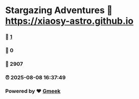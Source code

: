 # Stargazing Adventures :link: https://xiaosy-astro.github.io 
### :page_facing_up: [1](https://xiaosy-astro.github.io/tag.html) 
### :speech_balloon: 0 
### :hibiscus: 2907 
### :alarm_clock: 2025-08-08 16:37:49 
### Powered by :heart: [Gmeek](https://github.com/Meekdai/Gmeek)
